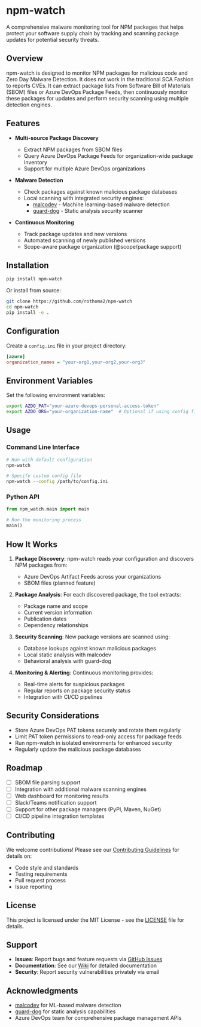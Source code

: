 # npm-watch

A comprehensive malware monitoring tool for NPM packages that helps protect your software supply chain by tracking and scanning package updates for potential security threats.

## Overview

npm-watch is designed to monitor NPM packages for malicious code and Zero Day Malware Detection. It does not work in the traditional SCA Fashion to reports CVEs. It can extract package lists from Software Bill of Materials (SBOM) files or Azure DevOps Package Feeds, then continuously monitor these packages for updates and perform security scanning using multiple detection engines.

## Features

- **Multi-source Package Discovery**
  - Extract NPM packages from SBOM files
  - Query Azure DevOps Package Feeds for organization-wide package inventory
  - Support for multiple Azure DevOps organizations

- **Malware Detection**
  - Check packages against known malicious package databases
  - Local scanning with integrated security engines:
    - [malcodev](https://github.com/SecureCoded/malcodev) - Machine learning-based malware detection
    - [guard-dog](https://github.com/DataDog/guard-dog) - Static analysis security scanner

- **Continuous Monitoring**
  - Track package updates and new versions
  - Automated scanning of newly published versions
  - Scope-aware package organization (@scope/package support)

## Installation

```bash
pip install npm-watch
```

Or install from source:

```bash
git clone https://github.com/rothoma2/npm-watch
cd npm-watch
pip install -e .
```

## Configuration

Create a `config.ini` file in your project directory:

```ini
[azure]
organization_names = "your-org1,your-org2,your-org3"
```

## Environment Variables

Set the following environment variables:

```bash
export AZDO_PAT="your-azure-devops-personal-access-token"
export AZDO_ORG="your-organization-name"  # Optional if using config file
```

## Usage

### Command Line Interface

```bash
# Run with default configuration
npm-watch

# Specify custom config file
npm-watch --config /path/to/config.ini
```

### Python API

```python
from npm_watch.main import main

# Run the monitoring process
main()
```

## How It Works

1. **Package Discovery**: npm-watch reads your configuration and discovers NPM packages from:
   - Azure DevOps Artifact Feeds across your organizations
   - SBOM files (planned feature)

2. **Package Analysis**: For each discovered package, the tool extracts:
   - Package name and scope
   - Current version information
   - Publication dates
   - Dependency relationships

3. **Security Scanning**: New package versions are scanned using:
   - Database lookups against known malicious packages
   - Local static analysis with malcodev
   - Behavioral analysis with guard-dog

4. **Monitoring & Alerting**: Continuous monitoring provides:
   - Real-time alerts for suspicious packages
   - Regular reports on package security status
   - Integration with CI/CD pipelines


## Security Considerations

- Store Azure DevOps PAT tokens securely and rotate them regularly
- Limit PAT token permissions to read-only access for package feeds
- Run npm-watch in isolated environments for enhanced security
- Regularly update the malicious package databases

## Roadmap

- [ ] SBOM file parsing support
- [ ] Integration with additional malware scanning engines
- [ ] Web dashboard for monitoring results
- [ ] Slack/Teams notification support
- [ ] Support for other package managers (PyPI, Maven, NuGet)
- [ ] CI/CD pipeline integration templates

## Contributing

We welcome contributions! Please see our [Contributing Guidelines](CONTRIBUTING.md) for details on:

- Code style and standards
- Testing requirements
- Pull request process
- Issue reporting

## License

This project is licensed under the MIT License - see the [LICENSE](LICENSE) file for details.

## Support

- **Issues**: Report bugs and feature requests via [GitHub Issues](https://github.com/rothoma2/npm-watch/issues)
- **Documentation**: See our [Wiki](https://github.com/rothoma2/npm-watch/wiki) for detailed documentation
- **Security**: Report security vulnerabilities privately via email

## Acknowledgments

- [malcodev](https://github.com/SecureCoded/malcodev) for ML-based malware detection
- [guard-dog](https://github.com/DataDog/guard-dog) for static analysis capabilities
- Azure DevOps team for comprehensive package management APIs
